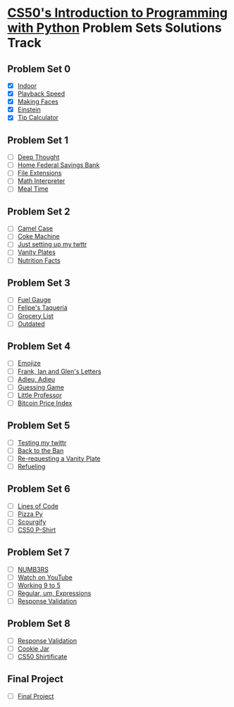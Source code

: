 # [CS50's Introduction to Programming with Python](https://cs50.harvard.edu/python/2022/) Problem Sets Solutions Track

## Problem Set 0

- [x] [Indoor](./ProblemSet0/indoor/indoor.py)
- [x] [Playback Speed](./ProblemSet0/playback/playback.py)
- [x] [Making Faces](./ProblemSet0/faces/faces.py)
- [x] [Einstein](./ProblemSet0/einstein/einstein.py)
- [x] [Tip Calculator](./ProblemSet0/tip/tip.py)

## Problem Set 1

- [ ] [Deep Thought]()
- [ ] [Home Federal Savings Bank]()
- [ ] [File Extensions]()
- [ ] [Math Interpreter]()
- [ ] [Meal Time]()

## Problem Set 2

- [ ] [Camel Case]()
- [ ] [Coke Machine]()
- [ ] [Just setting up my twttr]()
- [ ] [Vanity Plates]()
- [ ] [Nutrition Facts]()

## Problem Set 3

- [ ] [Fuel Gauge]()
- [ ] [Felipe's Taqueria]()
- [ ] [Grocery List]()
- [ ] [Outdated]()

## Problem Set 4

- [ ] [Emojize]()
- [ ] [Frank, Ian and Glen's Letters]()
- [ ] [Adieu, Adieu]()
- [ ] [Guessing Game]()
- [ ] [Little Professor]()
- [ ] [Bitcoin Price Index]()

## Problem Set 5

- [ ] [Testing my twittr]()
- [ ] [Back to the Ban]()
- [ ] [Re-requesting a Vanity Plate]()
- [ ] [Refueling]()

## Problem Set 6

- [ ] [Lines of Code]()
- [ ] [Pizza Py]()
- [ ] [Scourgify]()
- [ ] [CS50 P-Shirt]()

## Problem Set 7

- [ ] [NUMB3RS]()
- [ ] [Watch on YouTube]()
- [ ] [Working 9 to 5]()
- [ ] [Regular, um, Expressions]()
- [ ] [Response Validation]()

## Problem Set 8

- [ ] [Response Validation]()
- [ ] [Cookie Jar]()
- [ ] [CS50 Shirtificate]()

## Final Project

- [ ] [Final Project]()